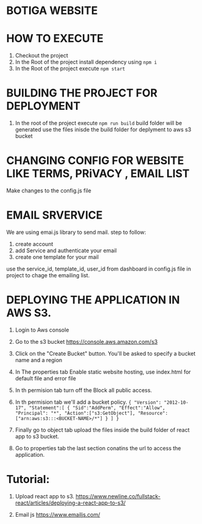 # BOTIGA WEBSITE 

# HOW TO EXECUTE
1. Checkout the project
2. In the Root of the project install dependency using `npm i`
3. In the Root of the project execute `npm start`

# BUILDING THE PROJECT FOR DEPLOYMENT
1. In the root of the project execute `npm run build` build folder will be generated use the files inisde the build folder for deplyment to aws s3 bucket

# CHANGING CONFIG FOR WEBSITE LIKE TERMS, PRiVACY , EMAIL LIST
Make changes to the config.js file

# EMAIL SRVERVICE
We are using emai.js library to send mail.
step to follow:
1. create account
2. add Service and authenticate your email
3. create one template for your mail

use the  service_id, template_id, user_id from  dashboard in config.js file in project to chage the emailing list.


# DEPLOYING THE APPLICATION IN AWS S3.

1. Login to Aws console
2. Go to the s3 bucket https://console.aws.amazon.com/s3
3. Click on the "Create Bucket" button. You'll be asked to specify a bucket name and a region
4. In The properties tab Enable static website hosting, use index.html for default file and error file
5. In th permision tab turn off the Block all public access.
6. In th permision tab we'll add a bucket policy.
`
{
  "Version": "2012-10-17",
  "Statement":[
    {
      "Sid":"AddPerm",
      "Effect":"Allow",
      "Principal": "*",
      "Action":["s3:GetObject"],
      "Resource":["arn:aws:s3:::<BUCKET-NAME>/*"]
    }
  ]
}
`
7. Finally go to object tab upload the files inside the build folder of react app to s3 bucket.

8. Go to properties tab the last section conatins the url to access the application.


# Tutorial:
1. Upload react app to s3.
https://www.newline.co/fullstack-react/articles/deploying-a-react-app-to-s3/

2. Email js
https://www.emailjs.com/




